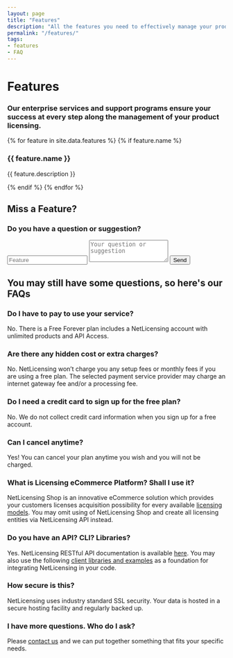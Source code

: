 ```yaml
---
layout: page
title: "Features"
description: "All the features you need to effectively manage your product licenses"
permalink: "/features/"
tags:
- features
- FAQ
---
```

<div class="row NL_banner">
    <div class="col-md-6 col-md-offset-3 NL_about_page">
        <h1>Features</h1>
        <h3>Our enterprise services and support programs ensure your success at every step along the management of your product licensing.</h3>
    </div>
</div>

<div class="NL_block">
{% for feature in site.data.features %}
    {% if feature.name %}
        <div class="col-md-3 NL_feature">
            <h3>
                <i class="fa {{ feature.class }} NL_icon"></i> 
                {{ feature.name }}
            </h3>
            <p>{{ feature.description }}</p>
        </div>
    {% endif %}
{% endfor %}
</div>

<div class="row">
    <div class="col-md-12 NL_form1 NL_block">
        <div class="col-md-6 col-md-offset-3">
            <h2>Miss a Feature?</h2>
            <h3>Do you have a question or suggestion?</h3>
            <form>
                <div class="form-group">
                    <input class="form-control" id="feature" placeholder="Feature"/>
                    <textarea class="form-control" rows="3" placeholder="Your question or suggestion"></textarea>
                    <button type="submit" class="NL_button button_main NL_banner_btn" role="button"><i class="fa fa-paper-plane"></i>Send</button>
                </div>
            </form>
        </div>
    </div>
</div>

<div class="row NL_block">
    <h2 class="col-md-12">You may still have some questions, so here's our FAQs</h2>
</div>

<div class="row NL_FAQ">
    <div class= "col-md-4">
        <h3>Do I have to pay to use your service?</h3>
        <p>No. There is a Free Forever plan includes a NetLicensing account with unlimited products and API Access.</p>
    </div>
    <div class= "col-md-4">
        <h3>Are there any hidden cost or extra charges?</h3>
        <p>No. NetLicensing won’t charge you any setup fees or monthly fees if you are using a free plan.
The selected payment service provider may charge an internet gateway fee and/or a processing fee.</p>
    </div>
    <div class= "col-md-4">
        <h3>Do I need a credit card to sign up for the free plan?</h3>
        <p>No. We do not collect credit card information when you sign up for a free account.</p>
    </div>
</div>

<div class="row NL_FAQ">
    <div class= "col-md-4">
        <h3>Can I cancel anytime?</h3>
        <p>Yes! You can cancel your plan anytime you wish and you will not be charged.</p>
    </div>
    <div class= "col-md-4">
        <h3>What is Licensing eCommerce Platform? Shall I use it?</h3>
        <p>NetLicensing Shop is an innovative eCommerce solution which provides your customers licenses acquisition possibility for every available <a title="NetLicensing Licensing Models" href="http://l64.cc/nl09">licensing models</a>.
You may omit using of NetLicensing Shop and create all licensing entities via NetLicensing API instead.</p>
    </div>
    <div class= "col-md-4">
        <h3>Do you have an API? CLI? Libraries?</h3>
        <p>Yes. NetLicensing RESTful API documentation is available <a title="API" href="http://l64.cc/nl10">here</a>. You may also use the following <a title="NetLicensing client libraries" href="http://l64.cc/nl07">client libraries and examples</a> as a foundation for integrating NetLicensing in your code.</p>
    </div>
</div>

<div class="row NL_FAQ">
    <div class= "col-md-4">
        <h3>How secure is this?</h3>
        <p>NetLicensing uses industry standard SSL security. Your data is hosted in a secure hosting facility and regularly backed up.</p>
    </div>
    <div class= "col-md-4">
        <h3>I have more questions. Who do I ask?</h3>
        <p>Please <a title="Contact" href="/contact/">contact us</a> and we can put together something that fits your specific needs.</p>
    </div>
    <div class= "col-md-4">
        <h3></h3>
        <p></p>
    </div>
</div>
